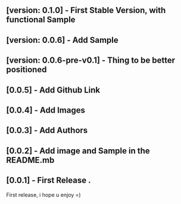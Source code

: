 

## [version: 0.1.0] - First Stable Version, with functional Sample

## [version: 0.0.6] - Add Sample

## [version: 0.0.6-pre-v0.1] - Thing to be better positioned

## [0.0.5] - Add Github Link

## [0.0.4] - Add Images

## [0.0.3] - Add Authors

## [0.0.2] - Add image and Sample in the README.mb

## [0.0.1] - First Release .

First release, i hope u enjoy =)